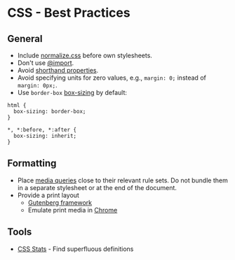 # CSS - Best Practices

## General

- Include [normalize.css](http://necolas.github.io/normalize.css/) before own stylesheets.
- Don't use [@import](http://www.stevesouders.com/blog/2009/04/09/dont-use-import/).
- Avoid [shorthand properties](http://csswizardry.com/2016/12/css-shorthand-syntax-considered-an-anti-pattern/).
- Avoid specifying units for zero values, e.g., `margin: 0;` instead of `margin: 0px;`.
- Use `border-box` [box-sizing](https://www.paulirish.com/2012/box-sizing-border-box-ftw/) by default:

```
html {
  box-sizing: border-box;
}

*, *:before, *:after {
  box-sizing: inherit;
}
```

## Formatting

- Place [media queries](http://codeguide.co/#css-media-queries) close to their relevant rule sets. Do not bundle them in a separate stylesheet or at the end of the document.
- Provide a print layout
  - [Gutenberg framework](https://github.com/BafS/Gutenberg)
  - Emulate print media in [Chrome](http://stackoverflow.com/a/29962072/1116549)

## Tools

- [CSS Stats](http://cssstats.com/) - Find superfluous definitions
